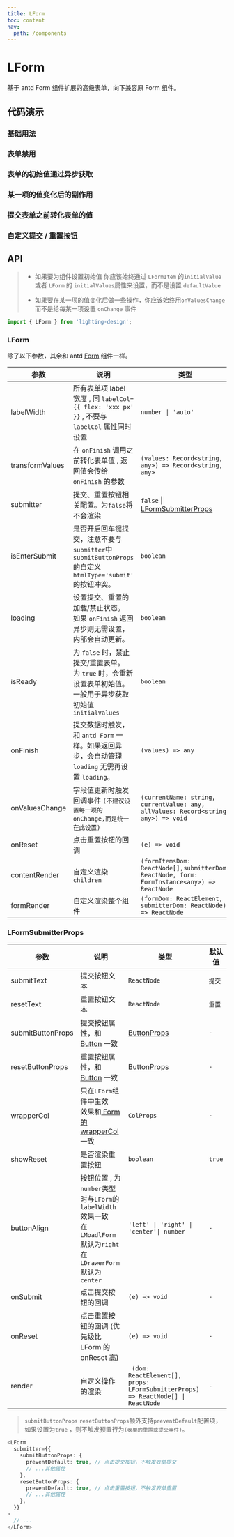 ```yaml
---
title: LForm
toc: content
nav:
  path: /components
---
```


# LForm

基于 antd Form 组件扩展的高级表单，向下兼容原 Form 组件。

## 代码演示

### 基础用法

<code src='./demos/Demo1.tsx'   ></code>

### 表单禁用

<code src='./demos/Demo6.tsx'  ></code>

### 表单的初始值通过异步获取

<code src='./demos/Demo5.tsx' ></code>

### 某一项的值变化后的副作用

<code src='./demos/Demo7.tsx' ></code>

### 提交表单之前转化表单的值

<code src='./demos/Demo2.tsx' ></code>

### 自定义提交 / 重置按钮

<code src='./demos/Demo3.tsx' ></code>

## API

> - 如果要为组件设置初始值 你应该始终通过 `LFormItem` 的`initialValue`或者 `LForm` 的 `initialValues`属性来设置，而不是设置 `defaultValue`
>
> - 如果要在某一项的值变化后做一些操作，你应该始终用`onValuesChange` 而不是给每某一项设置 `onChange` 事件

```ts
import { LForm } from 'lighting-design';
```

### LForm

除了以下参数，其余和 antd [Form](https://ant.design/components/form-cn#api) 组件一样。

| 参数            | 说明                                                                                                                  | 类型                                                                                        | 默认值   |
| --------------- | --------------------------------------------------------------------------------------------------------------------- | ------------------------------------------------------------------------------------------- | -------- |
| labelWidth      | 所有表单项 label 宽度 , 同 `labelCol={{ flex: 'xxx px' }}` , 不要与 `labelCol` 属性同时设置                           | `number \| 'auto'`                                                                          | `'auto'` |
| transformValues | 在 `onFinish` 调用之前转化表单值 , 返回值会传给 `onFinish` 的参数                                                     | `(values: Record<string, any>) => Record<string, any>`                                      | `-`      |
| submitter       | 提交、重置按钮相关配置。为`false`将不会渲染                                                                           | `false` \| [LFormSubmitterProps](/components/form#lformsubmitterprops)                      | `-`      |
| isEnterSubmit   | 是否开启回车键提交，注意不要与 `submitter`中 `submitButtonProps` 的自定义 `htmlType='submit'` 的按钮冲突。            | `boolean`                                                                                   | `true`   |
| loading         | 设置提交、重置的加载/禁止状态。<br/>如果 `onFinish` 返回异步则无需设置，内部会自动更新。                              | `boolean`                                                                                   | `false`  |
| isReady         | 为 `false` 时，禁止提交/重置表单。<br/>为 `true` 时，会重新设置表单初始值。<br/>一般用于异步获取初始值`initialValues` | `boolean`                                                                                   | `true`   |
| onFinish        | 提交数据时触发，和 `antd Form` 一样。如果返回异步，会自动管理 `loading` 无需再设置 `loading`。                        | `(values) => any`                                                                           | `-`      |
| onValuesChange  | 字段值更新时触发回调事件 `(不建议设置每一项的 onChange,而是统一在此设置)`                                             | `(currentName: string, currentValue: any, allValues: Record<string, any>) => void`          | `-`      |
| onReset         | 点击重置按钮的回调                                                                                                    | `(e) => void`                                                                               | `-`      |
| contentRender   | 自定义渲染`children`                                                                                                  | `(formItemsDom: ReactNode[],submitterDom: ReactNode, form: FormInstance<any>) => ReactNode` | `-`      |
| formRender      | 自定义渲染整个组件                                                                                                    | `(formDom: ReactElement, submitterDom: ReactNode) => ReactNode`                             | `-`      |

### LFormSubmitterProps

| 参数              | 说明                                                                                                                           | 类型                                                                             | 默认值 |
| ----------------- | ------------------------------------------------------------------------------------------------------------------------------ | -------------------------------------------------------------------------------- | ------ |
| submitText        | 提交按钮文本                                                                                                                   | `ReactNode`                                                                      | `提交` |
| resetText         | 重置按钮文本                                                                                                                   | `ReactNode`                                                                      | `重置` |
| submitButtonProps | 提交按钮属性，和 [Button](https://ant.design/components/button-cn#api) 一致                                                    | [ButtonProps](https://ant.design/components/button-cn#api)                       | `-`    |
| resetButtonProps  | 重置按钮属性，和 [Button](https://ant.design/components/button-cn#api) 一致                                                    | [ButtonProps](https://ant.design/components/button-cn#api)                       | `-`    |
| wrapperCol        | 只在`LForm`组件中生效 </br>效果和[ Form 的 wrapperCol](https://ant.design/components/form-cn#api)一致                          | `ColProps`                                                                       | `-`    |
| showReset         | 是否渲染重置按钮                                                                                                               | `boolean`                                                                        | `true` |
| buttonAlign       | 按钮位置 , 为`number`类型时与`LForm`的`labelWidth`效果一致<br>在 `LMoadlForm` 默认为`right`<br>在 `LDrawerForm` 默认为`center` | `'left' \| 'right' \| 'center'\| number`                                         | `-`    |
| onSubmit          | 点击提交按钮的回调                                                                                                             | `(e) => void`                                                                    | `-`    |
| onReset           | 点击重置按钮的回调 (优先级比 LForm 的 onReset 高)                                                                              | `(e) => void`                                                                    | `-`    |
| render            | 自定义操作的渲染                                                                                                               | ` (dom: ReactElement[], props: LFormSubmitterProps) => ReactNode[] \| ReactNode` | `-`    |

> `submitButtonProps` `resetButtonProps`额外支持`preventDefault`配置项，如果设置为`true` ，则不触发预置行为`(表单的重置或提交事件)`。

```ts
<LForm
  submitter={{
    submitButtonProps: {
      preventDefault: true, // 点击提交按钮，不触发表单提交
      // ...其他属性
    },
    resetButtonProps: {
      preventDefault: true, // 点击重置按钮，不触发表单重置
      // ...其他属性
    },
  }}
>
  // ...
</LForm>
```
